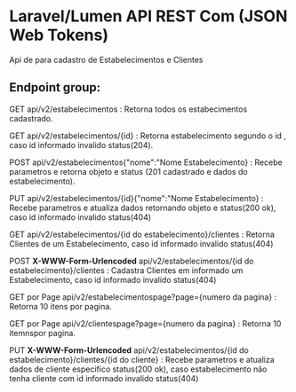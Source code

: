 # Laravel/Lumen API REST Com (JSON Web Tokens)

Api de para cadastro de Estabelecimentos e Clientes


## Endpoint group:

GET api/v2/estabelecimentos : Retorna todos os estabecimentos cadastrado.

GET api/v2/estabelecimentos/{id} : Retorna estabelecimento segundo o id , caso id informado invalido status(204).

POST api/v2/estabelecimentos{"nome":"Nome Estabelecimento} : Recebe parametros e retorna objeto e status (201 cadastrado e dados do estabelecimento).

PUT api/v2/estabelecimentos/{id}{"nome":"Nome Estabelecimento} : Recebe parametros e atualiza dados retornando objeto e status(200 ok), caso id informado invalido status(404)

GET api/v2/estabelecimentos/{id do estabelecimento}/clientes : Retorna Clientes de um Estabelecimento, caso id informado invalido status(404)

POST **X-WWW-Form-Urlencoded** api/v2/estabelecimentos/{id do estabelecimento}/clientes : Cadastra  Clientes em informado um Estabelecimento, caso id informado invalido status(404)

GET por Page api/v2/estabelecimentospage?page={numero da pagina} : Retorna 10 itens por pagina.

GET por Page api/v2/clientespage?page={numero da pagina} : Retorna 10 itemnspor pagina.

PUT **X-WWW-Form-Urlencoded** api/v2/estabelecimentos/{id do estabelecimento}/clientes/{id do cliente} : Recebe parametros e atualiza dados de cliente especifico status(200 ok), caso estabelecimento  não tenha cliente com id informado invalido status(404)

 

